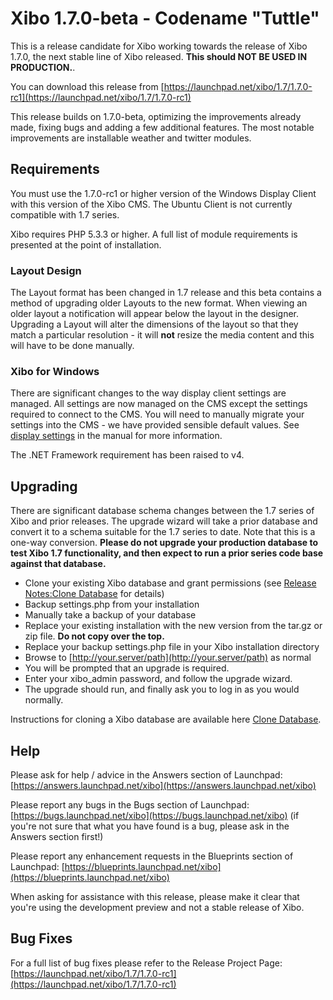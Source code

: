 <!--toc=getting_started-->
# Xibo 1.7.0-beta - Codename "Tuttle"</span>

This is a release candidate for Xibo working towards the release of Xibo 1.7.0, the next stable line of Xibo released. **This should NOT BE USED IN PRODUCTION.**.

You can download this release from [https://launchpad.net/xibo/1.7/1.7.0-rc1](https://launchpad.net/xibo/1.7/1.7.0-rc1)

This release builds on 1.7.0-beta, optimizing the improvements already made, fixing bugs and adding a few additional features. The most notable improvements are installable weather and twitter modules.

## Requirements

You must use the 1.7.0-rc1 or higher version of the Windows Display Client with this version of the Xibo CMS. The Ubuntu Client is not currently compatible with 1.7 series.

Xibo requires PHP 5.3.3 or higher. A full list of module requirements is presented at the point of installation.

### Layout Design
The Layout format has been changed in 1.7 release and this beta contains a method of upgrading older Layouts to the new format. When viewing an older layout a notification will appear below the layout in the designer. Upgrading a Layout will alter the dimensions of the layout so that they match a particular resolution - it will **not** resize the media content and this will have to be done manually.

### Xibo for Windows

There are significant changes to the way display client settings are managed. All settings are now managed on the CMS except the settings required to connect to the CMS. You will need to manually migrate your settings into the CMS - we have provided sensible default values. See [display settings](index.php?toc=user_and_display&p=admin/displayprofiles) in the manual for more information.

The .NET Framework requirement has been raised to v4.

## Upgrading

There are significant database schema changes between the 1.7 series of Xibo and prior releases. The upgrade wizard will take a prior database and convert it to a schema suitable for the 1.7 series to date. Note that this is a one-way conversion. **Please do not upgrade your production database to test Xibo 1.7 functionality, and then expect to run a prior series code base against that database.**

*   Clone your existing Xibo database and grant permissions (see [Release Notes:Clone Database](release_notes_clonedb.html "Clone Database") for details)
*   Backup settings.php from your installation
*   Manually take a backup of your database
*   Replace your existing installation with the new version from the tar.gz or zip file. **Do not copy over the top.**
*   Replace your backup settings.php file in your Xibo installation directory
*   Browse to [http://your.server/path](http://your.server/path) as normal
*   You will be prompted that an upgrade is required.
*   Enter your xibo_admin password, and follow the upgrade wizard.
*   The upgrade should run, and finally ask you to log in as you would normally.

Instructions for cloning a Xibo database are available here [Clone Database](release_notes_clonedb.html "Clone Database").

## Help

Please ask for help / advice in the Answers section of Launchpad: [https://answers.launchpad.net/xibo](https://answers.launchpad.net/xibo)

Please report any bugs in the Bugs section of Launchpad: [https://bugs.launchpad.net/xibo](https://bugs.launchpad.net/xibo) (if you're not sure that what you have found is a bug, please ask in the Answers section first!)

Please report any enhancement requests in the Blueprints section of Launchpad: [https://blueprints.launchpad.net/xibo](https://blueprints.launchpad.net/xibo)

When asking for assistance with this release, please make it clear that you're using the development preview and not a stable release of Xibo.

## Bug Fixes

For a full list of bug fixes please refer to the Release Project Page: [https://launchpad.net/xibo/1.7/1.7.0-rc1](https://launchpad.net/xibo/1.7/1.7.0-rc1)